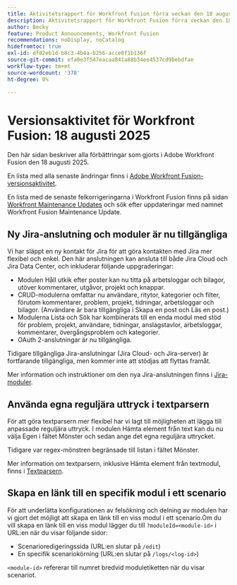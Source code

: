 ```yaml
---
title: Aktivitetsrapport för Workfront Fusion förra veckan den 18 augusti 2025
description: Aktivitetsrapport för Workfront Fusion förra veckan den 18 augusti 2025
author: Becky
feature: Product Announcements, Workfront Fusion
recommendations: noDisplay, noCatalog
hidefromtoc: true
exl-id: df82eb1d-b8c3-4b4a-b256-acce0f1b136f
source-git-commit: efa0e3f547eacaa841a88b34ee4537cd9bebdfae
workflow-type: tm+mt
source-wordcount: '378'
ht-degree: 0%

---
```


# Versionsaktivitet för Workfront Fusion: 18 augusti 2025

Den här sidan beskriver alla förbättringar som gjorts i Adobe Workfront Fusion den 18 augusti 2025.

En lista med alla senaste ändringar finns i [Adobe Workfront Fusion-versionsaktivitet](/help/workfront-fusion/fusion-product-releases/fusion-release-activity.md).

En lista med de senaste felkorrigeringarna i Workfront Fusion finns på sidan [Workfront Maintenance Updates](https://experienceleague.adobe.com/sv/docs/workfront-known-issues/releases/current-updates) och sök efter uppdateringar med namnet Workfront Fusion Maintenance Update.

## Ny Jira-anslutning och moduler är nu tillgängliga

Vi har släppt en ny kontakt för Jira för att göra kontakten med Jira mer flexibel och enkel. Den här anslutningen kan ansluta till både Jira Cloud och Jira Data Center, och inkluderar följande uppgraderingar:

* Modulen Håll utkik efter poster kan nu titta på arbetsloggar och bilagor, utöver kommentarer, utgåvor, projekt och knappar.
* CRUD-modulerna omfattar nu användare, ritytor, kategorier och filter, förutom kommentarer, problem, projekt, tidningar, arbetsloggar och bilagor. (Användare är bara tillgängliga i Skapa en post och Läs en post.)
* Modulerna Lista och Sök har kombinerats till en enda modul med stöd för problem, projekt, användare, tidningar, anslagstavlor, arbetsloggar, kommentarer, övergångsproblem och kategorier.
* OAuth 2-anslutningar är nu tillgängliga.

Tidigare tillgängliga Jira-anslutningar (Jira Cloud- och Jira-server) är fortfarande tillgängliga, men kommer inte att stödjas att flyttas framåt.

Mer information och instruktioner om den nya Jira-anslutningen finns i [Jira-moduler](/help/workfront-fusion/references/apps-and-modules/third-party-connectors/jira-modules-new.md).

## Använda egna reguljära uttryck i textparsern

För att göra textparsern mer flexibel har vi lagt till möjligheten att lägga till anpassade reguljära uttryck. I modulen Hämta element från text kan du nu välja Egen i fältet Mönster och sedan ange det egna reguljära uttrycket.

Tidigare var regex-mönstren begränsade till listan i fältet Mönster.

Mer information om textparsern, inklusive Hämta element från textmodul, finns i [Textparsern](/help/workfront-fusion/references/apps-and-modules/tools-and-transformers/text-parser.md).

## Skapa en länk till en specifik modul i ett scenario

För att underlätta konfigurationen av felsökning och delning av modulen har vi gjort det möjligt att skapa en länk till en viss modul i ett scenario.Om du vill skapa en länk till en viss modul lägger du till `?moduleId=<module-id>` i URL:en när du visar följande sidor:

* Scenarioredigeringssida (URL:en slutar på `/edit`)
* En specifik scenariokörning (URL:en slutar på `/logs/<log-id>`)

`<module-id>` refererar till numret bredvid moduletiketten när du visar scenariot.
